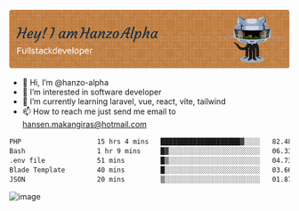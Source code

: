 ![Header](./github-header-image.png)

- 👋 Hi, I’m @hanzo-alpha
- 👀 I’m interested in software developer
- 🌱 I’m currently learning laravel, vue, react, vite, tailwind
- 📫 How to reach me just send me email to hansen.makangiras@hotmail.com 

<!---
hanzo-alpha/hanzo-alpha is a ✨ special ✨ repository because its `README.md` (this file) appears on your GitHub profile.
You can click the Preview link to take a look at your changes.
--->

<!--START_SECTION:waka-->

```txt
PHP                   15 hrs 4 mins   ████████████████████▓░░░░   82.48 %
Bash                  1 hr 9 mins     █▓░░░░░░░░░░░░░░░░░░░░░░░   06.33 %
.env file             51 mins         █▒░░░░░░░░░░░░░░░░░░░░░░░   04.73 %
Blade Template        40 mins         █░░░░░░░░░░░░░░░░░░░░░░░░   03.66 %
JSON                  20 mins         ▒░░░░░░░░░░░░░░░░░░░░░░░░   01.87 %
```

<!--END_SECTION:waka-->

![image](https://github.com/hanzo-alpha/hanzo-alpha/assets/111342797/c4bd2977-6123-4017-8652-6e166259b484)

